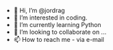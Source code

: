 - 👋 Hi, I’m @jordrag
- 👀 I’m interested in coding.
- 🌱 I’m currently learning Python
- 💞️ I’m looking to collaborate on ...
- 📫 How to reach me - via e-mail

<!---
jordrag/jordrag is a ✨ special ✨ repository because its `README.md` (this file) appears on your GitHub profile.
You can click the Preview link to take a look at your changes.
--->
